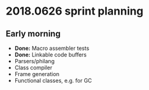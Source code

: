 # 2018.0626 sprint planning
## Early morning
- **Done:** Macro assembler tests
- **Done:** Linkable code buffers
- Parsers/philang
- Class compiler
- Frame generation
- Functional classes, e.g. for GC
